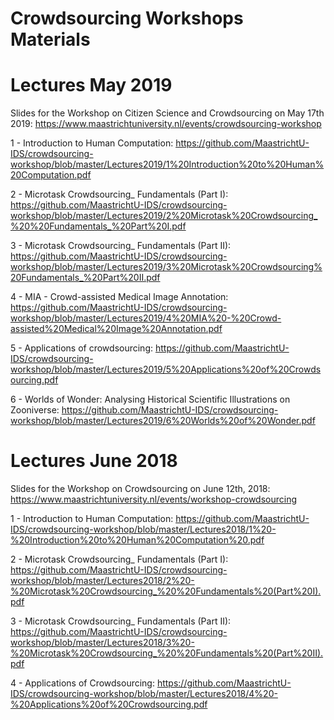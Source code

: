 # Crowdsourcing Workshops Materials

# Lectures May 2019
Slides for the Workshop on Citizen Science and Crowdsourcing on May 17th 2019: https://www.maastrichtuniversity.nl/events/crowdsourcing-workshop

1 - Introduction to Human Computation: https://github.com/MaastrichtU-IDS/crowdsourcing-workshop/blob/master/Lectures2019/1%20Introduction%20to%20Human%20Computation.pdf

2 - Microtask Crowdsourcing_ Fundamentals (Part I): https://github.com/MaastrichtU-IDS/crowdsourcing-workshop/blob/master/Lectures2019/2%20Microtask%20Crowdsourcing_%20%20Fundamentals_%20Part%20I.pdf

3 - Microtask Crowdsourcing_ Fundamentals (Part II): https://github.com/MaastrichtU-IDS/crowdsourcing-workshop/blob/master/Lectures2019/3%20Microtask%20Crowdsourcing%20Fundamentals_%20Part%20II.pdf

4 - MIA - Crowd-assisted Medical Image Annotation: https://github.com/MaastrichtU-IDS/crowdsourcing-workshop/blob/master/Lectures2019/4%20MIA%20-%20Crowd-assisted%20Medical%20Image%20Annotation.pdf

5 - Applications of crowdsourcing: https://github.com/MaastrichtU-IDS/crowdsourcing-workshop/blob/master/Lectures2019/5%20Applications%20of%20Crowdsourcing.pdf

6 - Worlds of Wonder: Analysing Historical Scientific Illustrations on Zooniverse: https://github.com/MaastrichtU-IDS/crowdsourcing-workshop/blob/master/Lectures2019/6%20Worlds%20of%20Wonder.pdf

# Lectures June 2018
Slides for the Workshop on Crowdsourcing on June 12th, 2018: https://www.maastrichtuniversity.nl/events/workshop-crowdsourcing

1 - Introduction to Human Computation: https://github.com/MaastrichtU-IDS/crowdsourcing-workshop/blob/master/Lectures2018/1%20-%20Introduction%20to%20Human%20Computation%20.pdf

2 - Microtask Crowdsourcing_ Fundamentals (Part I): https://github.com/MaastrichtU-IDS/crowdsourcing-workshop/blob/master/Lectures2018/2%20-%20Microtask%20Crowdsourcing_%20%20Fundamentals%20(Part%20I).pdf

3 - Microtask Crowdsourcing_ Fundamentals (Part II): https://github.com/MaastrichtU-IDS/crowdsourcing-workshop/blob/master/Lectures2018/3%20-%20Microtask%20Crowdsourcing_%20%20Fundamentals%20(Part%20II).pdf

4 - Applications of Crowdsourcing: https://github.com/MaastrichtU-IDS/crowdsourcing-workshop/blob/master/Lectures2018/4%20-%20Applications%20of%20Crowdsourcing.pdf
